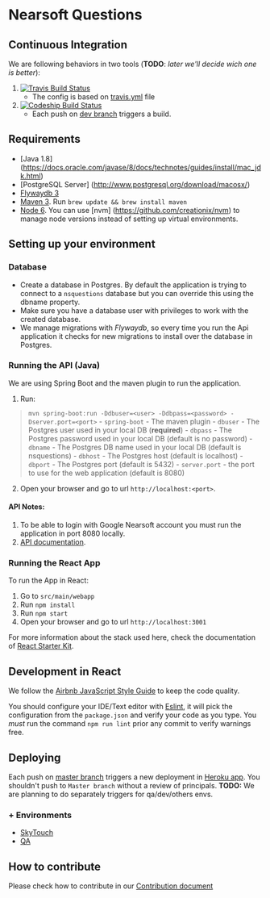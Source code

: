 # Nearsoft Questions

## Continuous Integration

We are following behaviors in two tools (**TODO**: _later we'll decide wich one is better_):
1. [![Travis Build Status](https://travis-ci.org/Nearsoft/questions.svg?branch=dev)](https://travis-ci.org/Nearsoft/questions)
    - The config is based on [travis.yml](https://github.com/Nearsoft/questions/blob/dev/.travis.yml) file
2. [![Codeship Build Status](https://codeship.com/projects/fe46cd40-f9e0-0133-27dd-124ad23604b3/status?branch=dev)](https://codeship.com/projects/151404)
    - Each push on [dev branch](https://github.com/Nearsoft/questions/tree/dev) triggers a build.

## Requirements

- [Java 1.8] (https://docs.oracle.com/javase/8/docs/technotes/guides/install/mac_jdk.html)
- [PostgreSQL Server] (http://www.postgresql.org/download/macosx/)
- [Flywaydb 3](https://flywaydb.org/)
- [Maven 3](http://maven.apache.org/ref/3.3.3/). Run `brew update && brew install maven`
- [Node 6](https://nodejs.org/en/). You can use [nvm] (https://github.com/creationix/nvm) to manage node versions instead of setting up virtual environments.

## Setting up your environment

### Database
- Create a database in Postgres. By default the application is trying to connect to a `nsquestions` database but you can override this using the dbname property.
- Make sure you have a database user with privileges to work with the created database.
- We manage migrations with _Flywaydb_, so every time you run the Api application it checks for new migrations to install over the database in Postgres.

### Running the API (Java)

We are using Spring Boot and the maven plugin to run the application.

1. Run:
> ``mvn spring-boot:run -Ddbuser=<user> -Ddbpass=<password> -Dserver.port=<port>``
    - `spring-boot` - The maven plugin
    - `dbuser` - The Postgres user used in your local DB (**required**)
    - `dbpass` - The Postgres password used in your local DB (default is no password)
    - `dbname` - The Postgres DB name used in your local DB (default is nsquestions)
    - `dbhost` - The Postgres host (default is localhost)
    - `dbport` - The Postgres port (default is 5432)
    - `server.port` - the port to use for the web application (default is 8080)
2. Open your browser and go to url `http://localhost:<port>`.

#### API Notes:
1. To be able to login with Google Nearsoft account you must run the application in port 8080 locally.
2. [API documentation](https://github.com/Nearsoft/questions/blob/dev/API.md).

### Running the React App

To run the App in React:
1. Go to `src/main/webapp`
2. Run `npm install`
3. Run `npm start`
4. Open your browser and go to url `http://localhost:3001`

For more information about the stack used here, check the documentation of [React Starter Kit](https://github.com/kriasoft/react-starter-kit).

## Development in React

We follow the [Airbnb JavaScript Style Guide](https://github.com/airbnb/javascript) to keep the code quality.

You should configure your IDE/Text editor with [Eslint](http://eslint.org/), it will pick the configuration from the `package.json` and verify your code as you type.
You *must* run the command `npm run lint` prior any commit to verify warnings free.

## Deploying

Each push on [master branch](https://github.com/Nearsoft/questions/tree/master) triggers a new deployment in [Heroku app](http://nsquestions.herokuapp.com).
You shouldn't push to `Master branch` without a review of principals.
**TODO:** We are planning to do separately triggers for qa/dev/others envs.

### + Environments
+ [SkyTouch](https://skquestions.herokuapp.com/)
+ [QA](https://qa.herokuapp.com)

## How to contribute

Please check how to contribute in our [Contribution document](https://github.com/Nearsoft/questions/blob/master/CONTRIBUTING.md)
